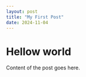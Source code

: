 ```yaml
---
layout: post
title: "My First Post"
date: 2024-11-04
---
```


# Hellow world

Content of the post goes here.
